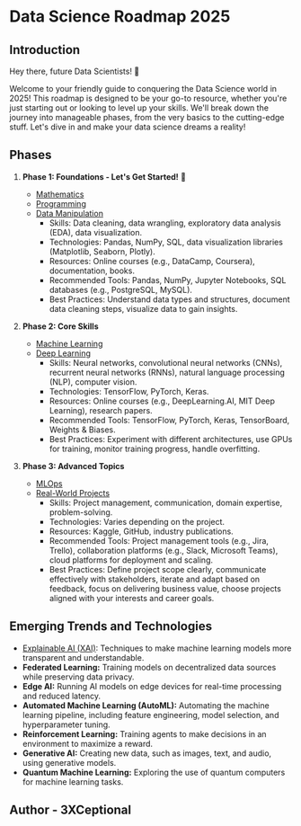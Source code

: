 # Data Science Roadmap 2025

## Introduction

Hey there, future Data Scientists! 👋

Welcome to your friendly guide to conquering the Data Science world in 2025! This roadmap is designed to be your go-to resource, whether you're just starting out or looking to level up your skills. We'll break down the journey into manageable phases, from the very basics to the cutting-edge stuff. Let's dive in and make your data science dreams a reality!

## Phases

1.  **Phase 1: Foundations - Let's Get Started!** 🚀
    *   [Mathematics](foundations-mathematics.md)
    *   [Programming](foundations-programming.md)
    *   [Data Manipulation](foundations-data-manipulation.md)
        *   Skills: Data cleaning, data wrangling, exploratory data analysis (EDA), data visualization.
        *   Technologies: Pandas, NumPy, SQL, data visualization libraries (Matplotlib, Seaborn, Plotly).
        *   Resources: Online courses (e.g., DataCamp, Coursera), documentation, books.
        *   Recommended Tools: Pandas, NumPy, Jupyter Notebooks, SQL databases (e.g., PostgreSQL, MySQL).
        *   Best Practices: Understand data types and structures, document data cleaning steps, visualize data to gain insights.

2.  **Phase 2: Core Skills**
    *   [Machine Learning](core-skills-machine-learning.md)
    *   [Deep Learning](core-skills-deep-learning.md)
        *   Skills: Neural networks, convolutional neural networks (CNNs), recurrent neural networks (RNNs), natural language processing (NLP), computer vision.
        *   Technologies: TensorFlow, PyTorch, Keras.
        *   Resources: Online courses (e.g., DeepLearning.AI, MIT Deep Learning), research papers.
        *   Recommended Tools: TensorFlow, PyTorch, Keras, TensorBoard, Weights & Biases.
        *   Best Practices: Experiment with different architectures, use GPUs for training, monitor training progress, handle overfitting.

3.  **Phase 3: Advanced Topics**
    *   [MLOps](advanced-topics-mlops.md)
    *   [Real-World Projects](advanced-topics-real-world-projects.md)
        *   Skills: Project management, communication, domain expertise, problem-solving.
        *   Technologies: Varies depending on the project.
        *   Resources: Kaggle, GitHub, industry publications.
        *   Recommended Tools: Project management tools (e.g., Jira, Trello), collaboration platforms (e.g., Slack, Microsoft Teams), cloud platforms for deployment and scaling.
        *   Best Practices: Define project scope clearly, communicate effectively with stakeholders, iterate and adapt based on feedback, focus on delivering business value, choose projects aligned with your interests and career goals.

## Emerging Trends and Technologies

*   [Explainable AI (XAI)](emerging-trends-xai.md): Techniques to make machine learning models more transparent and understandable.
*   **Federated Learning:** Training models on decentralized data sources while preserving data privacy.
*   **Edge AI:** Running AI models on edge devices for real-time processing and reduced latency.
*   **Automated Machine Learning (AutoML):** Automating the machine learning pipeline, including feature engineering, model selection, and hyperparameter tuning.
*   **Reinforcement Learning:** Training agents to make decisions in an environment to maximize a reward.
*   **Generative AI:** Creating new data, such as images, text, and audio, using generative models.
*   **Quantum Machine Learning:** Exploring the use of quantum computers for machine learning tasks.

## Author - 3XCeptional